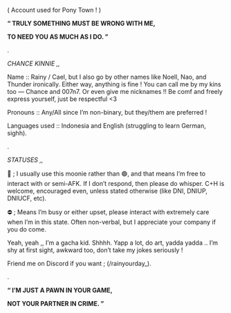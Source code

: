 ( Account used for Pony Town ! )

**“ TRULY SOMETHING MUST BE WRONG WITH ME,**

**TO NEED YOU AS MUCH AS I DO. ”**

.

*CHANCE KINNIE ,,*

Name :: Rainy / Cael, but I also go by other names like Noell, Nao, and Thunder ironically. Either way, anything is fine ! You can call me by my kins too — Chance and 007n7. Or even give me nicknames !! Be comf and freely express yourself, just be respectful <3

Pronouns :: Any/All since I’m non-binary, but they/them are preferred !

Languages used :: Indonesia and English (struggling to learn German, sighh).

.

*STATUSES ,,*

🌙 ; I usually use this moonie rather than 🟢, and that means I’m free to interact with or semi-AFK. If I don’t respond, then please do whisper. C+H is welcome, encouraged even, unless stated otherwise (like DNI, DNIUP, DNIUCF, etc).

⛔ ; Means I’m busy or either upset, please interact with extremely care when I’m in this state. Often non-verbal, but I appreciate your company if you do come.

Yeah, yeah ,, I’m a gacha kid. Shhhh. Yapp a lot, do art, yadda yadda .. I’m shy at first sight, awkward too, don’t take my jokes seriously !

Friend me on Discord if you want ; (/rainyourday_).

.

**“ I’M JUST A PAWN IN YOUR GAME,**

**NOT YOUR PARTNER IN CRIME. ”**

